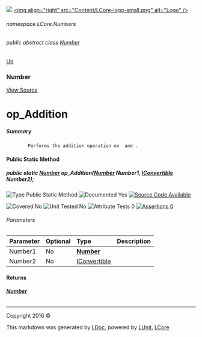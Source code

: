 ![](Content/LCore-banner-small.png "")
[&lt;img align=&quot;right&quot; src=&quot;Content/LCore-logo-small.png&quot; alt=&quot;Logo&quot; /&gt;](../README.md)

###### namespace LCore.Numbers

###### public abstract class [Number](docs/Number.md)
[Up](docs/Number.md)

### Number
[View Source](Numbers/Base/Number.cs)

# op_Addition

##### Summary

            Performs the addition operation on  and .
            

#### Public Static Method

##### public static <strong><a href="docs/Number.md" alt="">Number</a></strong> op_Addition(<strong><a href="docs/Number.md" alt="">Number</a></strong> Number1, <a href="https://msdn.microsoft.com/en-us/library/system.iconvertible.aspx" alt="">IConvertible</a> Number2);

![Type Public Static Method](http://b.repl.ca/v1/Type-Public%20Static%20Method-blue.png "")     ![Documented Yes](http://b.repl.ca/v1/Documented-Yes-brightgreen.png "") [![Source Code Available](http://b.repl.ca/v1/Source%20Code-Available-brightgreen.png "")](Numbers/Base/Number.cs#L)

![Covered No](http://b.repl.ca/v1/Covered-No-red.png "") ![Unit Tested No](http://b.repl.ca/v1/Unit%20Tested-No-lightgrey.png "") ![Attribute Tests 0](http://b.repl.ca/v1/Attribute%20Tests-0-lightgrey.png "") [![Assertions 0](http://b.repl.ca/v1/Assertions-0-lightgrey.png "")](Numbers/Base/Number.cs)

###### Parameters

Parameter | Optional | Type | Description
:---  | :---  | :---  | :--- 
Number1 | No | **[Number](docs/Number.md)** | 
Number2 | No | [IConvertible](https://msdn.microsoft.com/en-us/library/system.iconvertible.aspx) | 


#### Returns

###### **[Number](docs/Number.md)**



---

Copyright 2016 &copy; [](../README.md) [](../TableOfContents.md)

This markdown was generated by [LDoc](https://github.com/CodeSingularity/LDoc), powered by [LUnit](https://github.com/CodeSingularity/LUnit), [LCore](https://github.com/CodeSingularity/LCore)
